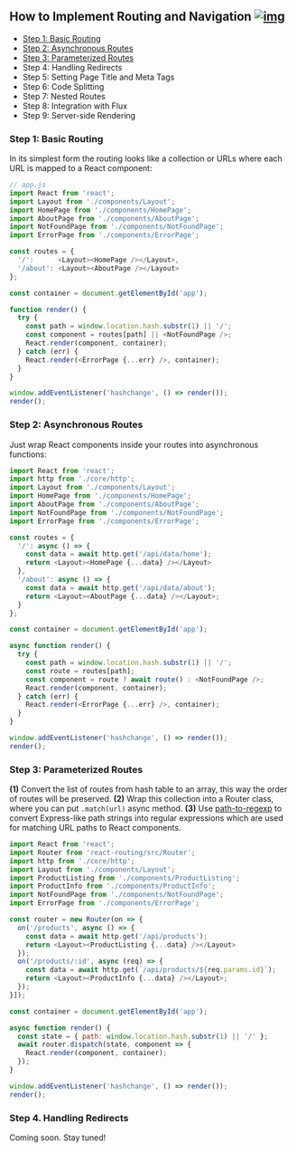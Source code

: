 ## How to Implement Routing and Navigation [![img](https://img.shields.io/badge/discussion-join-green.svg?style=flat-square)](https://github.com/kriasoft/react-starter-kit/issues/116)

 * [Step 1: Basic Routing](#step-1-basic-routing)
 * [Step 2: Asynchronous Routes](#step-2-asynchronous-routes)
 * [Step 3: Parameterized Routes](#step-3-parameterized-routes)
 * Step 4: Handling Redirects
 * Step 5: Setting Page Title and Meta Tags
 * Step 6: Code Splitting
 * Step 7: Nested Routes
 * Step 8: Integration with Flux
 * Step 9: Server-side Rendering

### Step 1: Basic Routing

In its simplest form the routing looks like a collection or URLs where each URL
is mapped to a React component:

```js
// app.js
import React from 'react';
import Layout from './components/Layout';
import HomePage from './components/HomePage';
import AboutPage from './components/AboutPage';
import NotFoundPage from './components/NotFoundPage';
import ErrorPage from './components/ErrorPage';

const routes = {
  '/':      <Layout><HomePage /></Layout>,
  '/about': <Layout><AboutPage /></Layout>
};

const container = document.getElementById('app');

function render() {
  try {
    const path = window.location.hash.substr(1) || '/';
    const component = routes[path] || <NotFoundPage />;
    React.render(component, container);
  } catch (err) {
    React.render(<ErrorPage {...err} />, container);
  }
}

window.addEventListener('hashchange', () => render());
render();
```

### Step 2: Asynchronous Routes

Just wrap React components inside your routes into asynchronous functions:

```js
import React from 'react';
import http from './core/http';
import Layout from './components/Layout';
import HomePage from './components/HomePage';
import AboutPage from './components/AboutPage';
import NotFoundPage from './components/NotFoundPage';
import ErrorPage from './components/ErrorPage';

const routes = {
  '/': async () => {
    const data = await http.get('/api/data/home');
    return <Layout><HomePage {...data} /></Layout>
  },
  '/about': async () => {
    const data = await http.get('/api/data/about');
    return <Layout><AboutPage {...data} /></Layout>;
  }
};

const container = document.getElementById('app');

async function render() {
  try {
    const path = window.location.hash.substr(1) || '/';
    const route = routes[path];
    const component = route ? await route() : <NotFoundPage />;
    React.render(component, container);
  } catch (err) {
    React.render(<ErrorPage {...err} />, container);
  }
}

window.addEventListener('hashchange', () => render());
render();
```

### Step 3: Parameterized Routes

**(1)** Convert the list of routes from hash table to an array, this way the
order of routes will be preserved. **(2)** Wrap this collection into a Router
class, where you can put `.match(url)` async method. **(3)** Use [path-to-regexp](https://github.com/pillarjs/path-to-regexp)
to convert Express-like path strings into regular expressions which are used
for matching URL paths to React components.

```js
import React from 'react';
import Router from 'react-routing/src/Router';
import http from './core/http';
import Layout from './components/Layout';
import ProductListing from './components/ProductListing';
import ProductInfo from './components/ProductInfo';
import NotFoundPage from './components/NotFoundPage';
import ErrorPage from './components/ErrorPage';

const router = new Router(on => {
  on('/products', async () => {
    const data = await http.get('/api/products');
    return <Layout><ProductListing {...data} /></Layout>
  });
  on('/products/:id', async (req) => {
    const data = await http.get(`/api/products/${req.params.id}`);
    return <Layout><ProductInfo {...data} /></Layout>;
  });
}]);

const container = document.getElementById('app');

async function render() {
  const state = { path: window.location.hash.substr(1) || '/' };
  await router.dispatch(state, component => {
    React.render(component, container);
  });
}

window.addEventListener('hashchange', () => render());
render();
```

### Step 4. Handling Redirects

Coming soon. Stay tuned!
